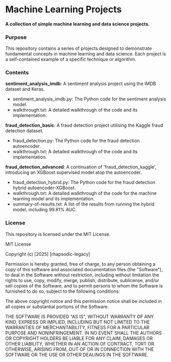 # Machine Learning Projects

#### A collection of simple machine learning and data science projects.

### Purpose

This repository contains a series of projects designed to demonstrate fundamental concepts in machine learning and data science. Each project is a self-contained example of a specific technique or algorithm.

### Contents

**sentiment_analysis_imdb**: A sentiment analysis project using the IMDB dataset and Keras.
+ sentiment_analysis_imdb.py: The Python code for the sentiment analysis model.
+ walkthrough.txt: A detailed walkthrough of the code and its implementation.

**fraud_detection_basic**: A fraud detection project utilising the Kaggle fraud detection dataset. 
+ fraud_detection.py: The Python code for the fraud detection autoencoder.
+ walkthrough.txt: A detailed walkthrough of the code and its implementation.

**fraud_detection_advanced**: A continuation of 'fraud_detection_kaggle', introducing an XGBoost supervised model atop the autoencoder.
+ fraud_detection_hybrid.py: The Python code for the fraud detection hybrid autoencoder-XGBoost.
+ walkthrough.txt: A detailed walkthrough of the code for the machine learning model and its implementation.
+ summary-of-results.txt: A list of the results from running the hybrid model, including 99.81% AUC. 

  
### License

This repository is licensed under the MIT License.

MIT License

Copyright (c) [2025] [rhapsodic-legacy]

Permission is hereby granted, free of charge, to any person obtaining a copy
of this software and associated documentation files (the "Software"), to deal
in the Software without restriction, including without limitation the rights
to use, copy, modify, merge, publish, distribute, sublicense, and/or sell
copies of the Software, and to permit persons to whom the Software is
furnished to do so, subject to the following conditions:

The above copyright notice and this permission notice shall be included in all
copies or substantial portions of the Software.

THE SOFTWARE IS PROVIDED "AS IS", WITHOUT WARRANTY OF ANY KIND, EXPRESS OR
IMPLIED, INCLUDING BUT NOT LIMITED TO THE WARRANTIES OF MERCHANTABILITY,
FITNESS FOR A PARTICULAR PURPOSE AND NONINFRINGEMENT. IN NO EVENT SHALL THE
AUTHORS OR COPYRIGHT HOLDERS BE LIABLE FOR ANY CLAIM, DAMAGES OR OTHER
LIABILITY, WHETHER IN AN ACTION OF CONTRACT, TORT OR OTHERWISE, ARISING FROM,
OUT OF OR IN CONNECTION WITH THE SOFTWARE OR THE USE OR OTHER DEALINGS IN THE
SOFTWARE.
